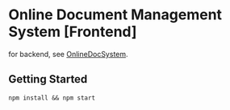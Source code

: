 # Online Document Management System [Frontend]

for backend, see [OnlineDocSystem](https://github.com/Houlx/OnlineDocSystem).

## Getting Started

```
npm install && npm start
```